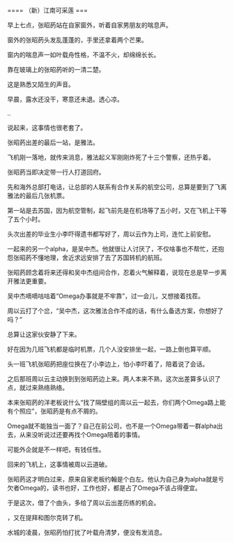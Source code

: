==== （新）江南可采莲 ===

早上七点，张昭菂站在自家窗外，听着自家男朋友的喘息声。

窗外的张昭菂头发乱蓬蓬的，手里还拿着两个芒果。

窗内的喘息声一如叶载舟性格，不温不火，却绵绵长长。

靠在玻璃上的张昭菂听的一清二楚。

这是熟悉又陌生的声音。

早晨，露水还没干，寒意还未退。透心凉。

..

说起来，这事情也很老套了。

张昭菂出差的最后一站，是雅法。

飞机刚一落地，就传来消息，雅法起义军刚刚炸死了十三个警察，还热乎着。

张昭菂当即决定带一行人打道回府。

先和海外总部打电话，让总部的人联系有合作关系的航空公司，总算是要到了飞离雅法的最后几张机票。

第一站是去苏国，因为航空管制，起飞前先是在机场等了五小时，又在飞机上干等了五个小时。

头次出差的毕业生小李吓得遗书都写好了，周以云作为上司，连忙上前安慰。

一起来的另一个alpha，是吴中杰。他就很让人讨厌了，不仅啥事也不帮忙，还抱怨张昭菂不懂地理，舍近求远安排了去了苏国转机的航班。

张昭菂顾念着将来还得和吴中杰组间合作，忍着火气解释着，说现在总是早一步离开雅法更重要。

吴中杰嘀嘀咕咕着“Omega办事就是不牢靠”，过一会儿，又想接着找茬。

周以云打了个岔，“吴中杰，这次雅法合作不成的话，有什么备选方案，你想好了吗？”

总算让这家伙安静了下来。

好在因为几班飞机都是临时机票，几个人没安排坐一起，一路上倒也算平顺。

头一班飞机张昭菂把座位换在了小李边上，怕小李吓着了，陪着说了会话。

之后那班周以云主动换到到张昭菂边上来。两人本来不熟，这次出差算多认识了点，就过来熟络熟络。

本来张昭菂的洋老板说什么“找了隔壁组的周以云一起去，你们两个Omega路上能有个照应”，张昭菂是有点不屑的。

Omega就不能独当一面了？自己在前公司，也不是一个Omega带着一群alpha出去，从来没听说过还要再找个Omega陪着的事情。

可能外企就是不一样吧，有钱任性。

回来的飞机上，这事情被周以云道破。

张昭菂这才明白过来，原来自家老板约翰是个白左。他认为自己身为alpha就是亏欠者Omega的，读书也好，工作也好，都是占了Omega不该占得便宜。

于是这次，借了个由头，多给了周以云出差历练的机会。

，又在提拜和图尔克转了机。

水城的凌晨，张昭菂怕打扰了叶载舟清梦，便没有发消息。